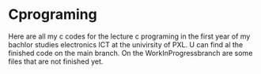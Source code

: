 # Cprograming
Here are all my c codes for the lecture c programing in the first year of my bachlor studies electronics ICT at the univirsity of PXL.
U can find al the finished code on the main branch. On the WorkInProgressbranch are some files that are not finished yet. 
